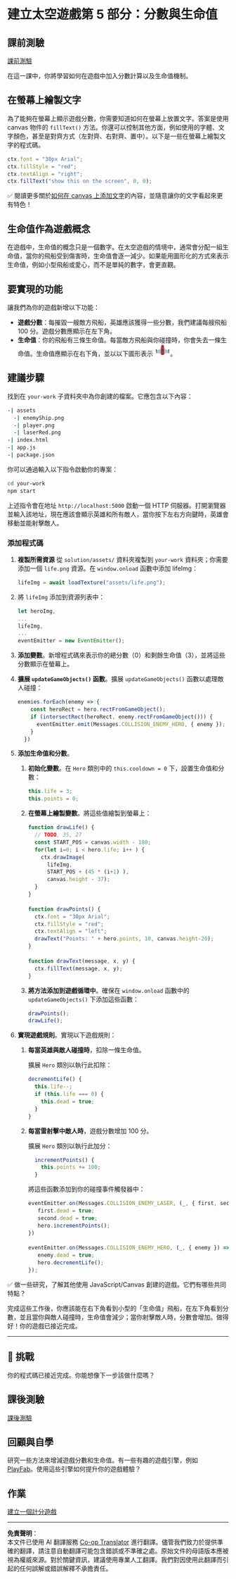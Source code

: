 <!--
CO_OP_TRANSLATOR_METADATA:
{
  "original_hash": "adda95e02afa3fbee67b6e385b1109e1",
  "translation_date": "2025-08-29T15:21:34+00:00",
  "source_file": "6-space-game/5-keeping-score/README.md",
  "language_code": "tw"
}
-->
# 建立太空遊戲第 5 部分：分數與生命值

## 課前測驗

[課前測驗](https://ff-quizzes.netlify.app/web/quiz/37)

在這一課中，你將學習如何在遊戲中加入分數計算以及生命值機制。

## 在螢幕上繪製文字

為了能夠在螢幕上顯示遊戲分數，你需要知道如何在螢幕上放置文字。答案是使用 canvas 物件的 `fillText()` 方法。你還可以控制其他方面，例如使用的字體、文字顏色，甚至是對齊方式（左對齊、右對齊、置中）。以下是一些在螢幕上繪製文字的程式碼。

```javascript
ctx.font = "30px Arial";
ctx.fillStyle = "red";
ctx.textAlign = "right";
ctx.fillText("show this on the screen", 0, 0);
```

✅ 閱讀更多關於[如何在 canvas 上添加文字](https://developer.mozilla.org/docs/Web/API/Canvas_API/Tutorial/Drawing_text)的內容，並隨意讓你的文字看起來更有特色！

## 生命值作為遊戲概念

在遊戲中，生命值的概念只是一個數字。在太空遊戲的情境中，通常會分配一組生命值，當你的飛船受到傷害時，生命值會逐一減少。如果能用圖形化的方式來表示生命值，例如小型飛船或愛心，而不是單純的數字，會更直觀。

## 要實現的功能

讓我們為你的遊戲新增以下功能：

- **遊戲分數**：每摧毀一艘敵方飛船，英雄應該獲得一些分數，我們建議每艘飛船 100 分。遊戲分數應顯示在左下角。
- **生命值**：你的飛船有三條生命值。每當敵方飛船與你碰撞時，你會失去一條生命值。生命值應顯示在右下角，並以以下圖形表示 ![life image](../../../../translated_images/life.6fb9f50d53ee0413cd91aa411f7c296e10a1a6de5c4a4197c718b49bf7d63ebf.tw.png)。

## 建議步驟

找到在 `your-work` 子資料夾中為你創建的檔案。它應包含以下內容：

```bash
-| assets
  -| enemyShip.png
  -| player.png
  -| laserRed.png
-| index.html
-| app.js
-| package.json
```

你可以通過輸入以下指令啟動你的專案：

```bash
cd your-work
npm start
```

上述指令會在地址 `http://localhost:5000` 啟動一個 HTTP 伺服器。打開瀏覽器並輸入該地址，現在應該會顯示英雄和所有敵人，當你按下左右方向鍵時，英雄會移動並能射擊敵人。

### 添加程式碼

1. **複製所需資源** 從 `solution/assets/` 資料夾複製到 `your-work` 資料夾；你需要添加一個 `life.png` 資源。在 `window.onload` 函數中添加 lifeImg：

    ```javascript
    lifeImg = await loadTexture("assets/life.png");
    ```

1. 將 `lifeImg` 添加到資源列表中：

    ```javascript
    let heroImg,
    ...
    lifeImg,
    ...
    eventEmitter = new EventEmitter();
    ```
  
2. **添加變數**。新增程式碼來表示你的總分數（0）和剩餘生命值（3），並將這些分數顯示在螢幕上。

3. **擴展 `updateGameObjects()` 函數**。擴展 `updateGameObjects()` 函數以處理敵人碰撞：

    ```javascript
    enemies.forEach(enemy => {
        const heroRect = hero.rectFromGameObject();
        if (intersectRect(heroRect, enemy.rectFromGameObject())) {
          eventEmitter.emit(Messages.COLLISION_ENEMY_HERO, { enemy });
        }
      })
    ```

4. **添加生命值和分數**。  
   1. **初始化變數**。在 `Hero` 類別中的 `this.cooldown = 0` 下，設置生命值和分數：

        ```javascript
        this.life = 3;
        this.points = 0;
        ```

   1. **在螢幕上繪製變數**。將這些值繪製到螢幕上：

        ```javascript
        function drawLife() {
          // TODO, 35, 27
          const START_POS = canvas.width - 180;
          for(let i=0; i < hero.life; i++ ) {
            ctx.drawImage(
              lifeImg, 
              START_POS + (45 * (i+1) ), 
              canvas.height - 37);
          }
        }
        
        function drawPoints() {
          ctx.font = "30px Arial";
          ctx.fillStyle = "red";
          ctx.textAlign = "left";
          drawText("Points: " + hero.points, 10, canvas.height-20);
        }
        
        function drawText(message, x, y) {
          ctx.fillText(message, x, y);
        }

        ```

   1. **將方法添加到遊戲循環中**。確保在 `window.onload` 函數中的 `updateGameObjects()` 下添加這些函數：

        ```javascript
        drawPoints();
        drawLife();
        ```

1. **實現遊戲規則**。實現以下遊戲規則：

   1. **每當英雄與敵人碰撞時**，扣除一條生命值。
   
      擴展 `Hero` 類別以執行此扣除：

        ```javascript
        decrementLife() {
          this.life--;
          if (this.life === 0) {
            this.dead = true;
          }
        }
        ```

   2. **每當雷射擊中敵人時**，遊戲分數增加 100 分。

      擴展 `Hero` 類別以執行此加分：
    
        ```javascript
          incrementPoints() {
            this.points += 100;
          }
        ```

        將這些函數添加到你的碰撞事件觸發器中：

        ```javascript
        eventEmitter.on(Messages.COLLISION_ENEMY_LASER, (_, { first, second }) => {
           first.dead = true;
           second.dead = true;
           hero.incrementPoints();
        })

        eventEmitter.on(Messages.COLLISION_ENEMY_HERO, (_, { enemy }) => {
           enemy.dead = true;
           hero.decrementLife();
        });
        ```

✅ 做一些研究，了解其他使用 JavaScript/Canvas 創建的遊戲。它們有哪些共同特點？

完成這些工作後，你應該能在右下角看到小型的「生命值」飛船，在左下角看到分數，並且當你與敵人碰撞時，生命值會減少；當你射擊敵人時，分數會增加。做得好！你的遊戲已接近完成。

---

## 🚀 挑戰

你的程式碼已接近完成。你能想像下一步該做什麼嗎？

## 課後測驗

[課後測驗](https://ff-quizzes.netlify.app/web/quiz/38)

## 回顧與自學

研究一些方法來增減遊戲分數和生命值。有一些有趣的遊戲引擎，例如 [PlayFab](https://playfab.com)。使用這些引擎如何提升你的遊戲體驗？

## 作業

[建立一個計分遊戲](assignment.md)

---

**免責聲明**：  
本文件已使用 AI 翻譯服務 [Co-op Translator](https://github.com/Azure/co-op-translator) 進行翻譯。儘管我們致力於提供準確的翻譯，請注意自動翻譯可能包含錯誤或不準確之處。原始文件的母語版本應被視為權威來源。對於關鍵資訊，建議使用專業人工翻譯。我們對因使用此翻譯而引起的任何誤解或錯誤解釋不承擔責任。